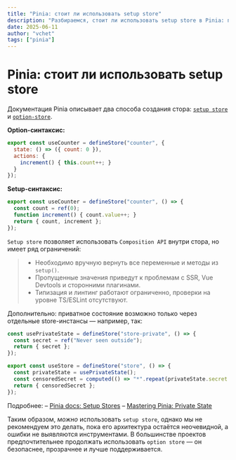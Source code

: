 ```yaml
---
title: "Pinia: стоит ли использовать setup store"
description: "Разбираемся, стоит ли использовать setup store в Pinia: плюсы, ограничения и почему option store пока остаётся надёжным выбором для большинства проектов."
date: 2025-06-11
author: "vchet"
tags: ["pinia"]
---
```


# Pinia: стоит ли использовать setup store

Документация Pinia описывает два способа создания стора: [`setup store`](https://pinia.vuejs.org/core-concepts/#Setup-Stores) и [`option-store`](https://pinia.vuejs.org/core-concepts/#Option-Stores).

**Option-синтаксис:**

```js
export const useCounter = defineStore("counter", {
  state: () => ({ count: 0 }),
  actions: {
    increment() { this.count++; }
  }
});
```

**Setup-синтаксис:**

```js
export const useCounter = defineStore("counter", () => {
  const count = ref(0);
  function increment() { count.value++; }
  return { count, increment };
});
```

`Setup store` позволяет использовать `Composition API` внутри стора, но имеет ряд ограничений:

> - Необходимо вручную вернуть все переменные и методы из `setup()`.
> - Пропущенные значения приведут к проблемам с SSR, Vue Devtools и сторонними плагинами.
> - Типизация и линтинг работают ограниченно, проверки на уровне TS/ESLint отсутствуют.

Дополнительно: приватное состояние возможно только через отдельные store-инстансы — например, так:

```js
const usePrivateState = defineStore("store-private", () => {
  const secret = ref("Never seen outside");
  return { secret };
});

export const useStore = defineStore("store", () => {
  const privateState = usePrivateState();
  const censoredSecret = computed(() => "*".repeat(privateState.secret.length));
  return { censoredSecret };
});
```

Подробнее:
– [Pinia docs: Setup Stores](https://pinia.vuejs.org/core-concepts/#setup-stores)
– [Mastering Pinia: Private State](https://masteringpinia.com/blog/how-to-create-private-state-in-stores)

Таким образом, *можно* использовать `setup store`, однако мы не рекомендуем это делать, пока его архитектура остаётся неочевидной, а ошибки не выявляются инструментами. В большинстве проектов предпочтительнее продолжать использовать `option store` — он безопаснее, прозрачнее и лучше поддерживается.
